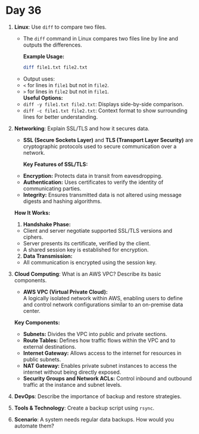 # Day 36



1. **Linux**: Use `diff` to compare two files.
   * The `diff` command in Linux compares two files line by line and outputs the differences.  
    
     **Example Usage:**  
      ```bash
      diff file1.txt file2.txt
      ```
   - Output uses:  
    - `<` for lines in `file1` but not in `file2`.  
    - `>` for lines in `file2` but not in `file1`.  
     **Useful Options:**  
    - `diff -y file1.txt file2.txt`: Displays side-by-side comparison.  
    - `diff -c file1.txt file2.txt`: Context format to show surrounding lines for better understanding.


2. **Networking**: Explain SSL/TLS and how it secures data.
   * **SSL (Secure Sockets Layer)** and **TLS (Transport Layer Security)** are cryptographic protocols used to secure communication over a network.  
   
     **Key Features of SSL/TLS:**  
    - **Encryption:** Protects data in transit from eavesdropping.  
    - **Authentication:** Uses certificates to verify the identity of communicating parties.  
    - **Integrity:** Ensures transmitted data is not altered using message digests and hashing algorithms.  

   **How It Works:**  
   1. **Handshake Phase:**  
    - Client and server negotiate supported SSL/TLS versions and ciphers.  
    - Server presents its certificate, verified by the client.  
    - A shared session key is established for encryption.  
   2. **Data Transmission:**  
    - All communication is encrypted using the session key.  


3. **Cloud Computing**: What is an AWS VPC? Describe its basic components.
   * **AWS VPC (Virtual Private Cloud):**  
     A logically isolated network within AWS, enabling users to define and control network configurations similar to an on-premise data center.  

   **Key Components:**  
   - **Subnets:** Divides the VPC into public and private sections.  
   - **Route Tables:** Defines how traffic flows within the VPC and to external destinations.  
   - **Internet Gateway:** Allows access to the internet for resources in public subnets.  
   - **NAT Gateway:** Enables private subnet instances to access the internet without being directly exposed.  
   - **Security Groups and Network ACLs:** Control inbound and outbound traffic at the instance and subnet levels.  


4. **DevOps**: Describe the importance of backup and restore strategies.

5. **Tools & Technology**: Create a backup script using `rsync`.

6. **Scenario**: A system needs regular data backups. How would you automate them?


